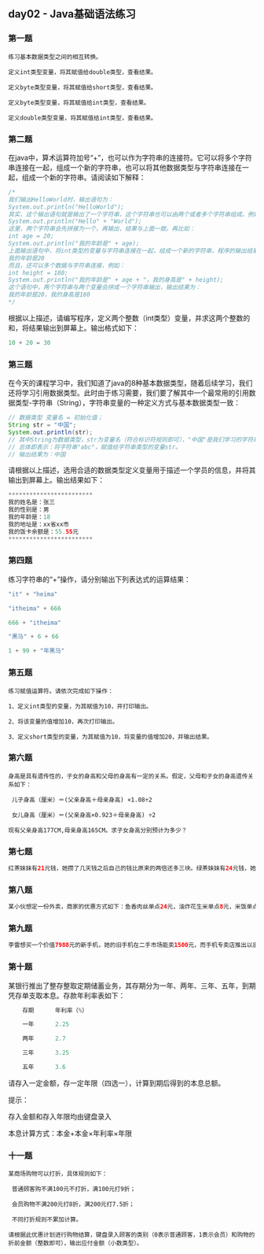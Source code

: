 ## day02 - Java基础语法练习

### 第一题

```text
练习基本数据类型之间的相互转换。

定义int类型变量，将其赋值给double类型，查看结果。

定义byte类型变量，将其赋值给short类型，查看结果。

定义byte类型变量，将其赋值给int类型，查看结果。

定义double类型变量，将其赋值给int类型，查看结果。
```

### 第二题 

在java中，算术运算符加号“+”，也可以作为字符串的连接符。它可以将多个字符串连接在一起，组成一个新的字符串，也可以将其他数据类型与字符串连接在一起，组成一个新的字符串。请阅读如下解释：

```java
/*
我们输出HelloWorld时，输出语句为：
System.out.println("HelloWorld");
其实，这个输出语句就是输出了一个字符串，这个字符串也可以由两个或者多个字符串组成。例如：
System.out.println("Hello" + "World");
这里，两个字符串会先拼接为一个，再输出，结果与上面一致。再比如：
int age = 20;
System.out.println("我的年龄是" + age); 
上面输出语句中，将int类型的变量与字符串连接在一起，组成一个新的字符串，程序的输出结果是：
我的年龄是20
而且，还可以多个数据与字符串连接，例如：
int height = 180;
System.out.println("我的年龄是" + age + "，我的身高是" + height); 
这个语句中，两个字符串与两个变量会拼成一个字符串输出，输出结果为：
我的年龄是20，我的身高是180
*/
```

根据以上描述，请编写程序，定义两个整数（int类型）变量，并求这两个整数的和，将结果输出到屏幕上。输出格式如下：

```java
10 + 20 = 30
```

### 第三题

在今天的课程学习中，我们知道了java的8种基本数据类型，随着后续学习，我们还将学习引用数据类型。此时由于练习需要，我们要了解其中一个最常用的引用数据类型-字符串（String），字符串变量的一种定义方式与基本数据类型一致：

```java
// 数据类型 变量名 = 初始化值；
String str = "中国";
System.out.println(str);
// 其中String为数据类型，str为变量名（符合标识符规则即可），"中国"是我们学习的字符串常量值。
// 总体即表示：将字符串"abc"，赋值给字符串类型的变量str。
// 输出结果为：中国
```

请根据以上描述，选用合适的数据类型定义变量用于描述一个学员的信息，并将其输出到屏幕上。输出结果如下：

```java
************************
我的姓名是：张三
我的性别是：男
我的年龄是：18
我的地址是：xx省xx市
我的饭卡余额是：55.55元
************************
```



### 第四题

练习字符串的“+”操作，请分别输出下列表达式的运算结果：

```java
"it" + "heima"

"itheima" + 666

666 + "itheima"

"黑马" + 6 + 66

1 + 99 + "年黑马"
```

### 第五题

```text
练习赋值运算符。请依次完成如下操作：

1、定义int类型的变量，为其赋值为10，并打印输出。

2、将该变量的值增加10，再次打印输出。

3、定义short类型的变量，为其赋值为10，将变量的值增加20，并输出结果。
```

### 第六题

```text
身高是具有遗传性的，子女的身高和父母的身高有一定的关系。假定，父母和子女的身高遗传关系如下：

 儿子身高（厘米）＝(父亲身高＋母亲身高) ×1.08÷2

 女儿身高（厘米）＝(父亲身高×0.923＋母亲身高) ÷2

现有父亲身高177CM,母亲身高165CM。求子女身高分别预计为多少？
```

### 第七题

~~~java
红茶妹妹有21元钱，她攒了几天钱之后自己的钱比原来的两倍还多三块。绿茶妹妹有24元钱，她攒了几天钱之后自己的钱正好是原来的两倍。那么红茶和绿茶现在的钱一样多，请问对么？请编写程序进行判断。
~~~

### 第八题

~~~java
某小伙想定一份外卖，商家的优惠方式如下：鱼香肉丝单点24元，油炸花生米单点8元，米饭单点3元。订单满30元8折优惠。鱼香肉丝优惠价16元，但是优惠价和折扣不能同时使用。那么这个小伙要点这三样东西，最少要花多少钱？请编写程序计算。
~~~

### 第九题

~~~java
李雷想买一个价值7988元的新手机，她的旧手机在二手市场能卖1500元，而手机专卖店推出以旧换新的优惠，把她的旧手机交给店家，新手机就能够打8折优惠。为了更省钱，李雷要不要以旧换新？请在控制台输出。
~~~

### 第十题

某银行推出了整存整取定期储蓄业务，其存期分为一年、两年、三年、五年，到期凭存单支取本息。存款年利率表如下：

```java
	存期		年利率（%）

	一年		2.25

	两年		2.7

	三年		3.25

	五年		3.6
```

请存入一定金额，存一定年限（四选一），计算到期后得到的本息总额。

提示：

 存入金额和存入年限均由键盘录入

 本息计算方式：本金+本金×年利率×年限

### 十一题

```text
某商场购物可以打折，具体规则如下：

 普通顾客购不满100元不打折，满100元打9折；

 会员购物不满200元打8折，满200元打7.5折；

 不同打折规则不累加计算。

请根据此优惠计划进行购物结算，键盘录入顾客的类别（0表示普通顾客，1表示会员）和购物的折前金额（整数即可），输出应付金额（小数类型）。
```

